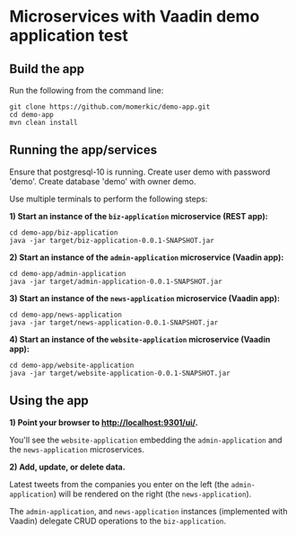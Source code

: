 # Microservices with Vaadin demo application test

## Build the app

Run the following from the command line:
```
git clone https://github.com/momerkic/demo-app.git
cd demo-app
mvn clean install
```

## Running the app/services

Ensure that postgresql-10 is running. Create user demo with password 'demo'. Create database 'demo' with owner demo.

Use multiple terminals to perform the following steps:

**1) Start an instance of the `biz-application` microservice (REST app):**
```
cd demo-app/biz-application
java -jar target/biz-application-0.0.1-SNAPSHOT.jar
```

**2) Start an instance of the `admin-application` microservice (Vaadin app):**
```
cd demo-app/admin-application
java -jar target/admin-application-0.0.1-SNAPSHOT.jar
```

**3) Start an instance of the `news-application` microservice (Vaadin app):**
```
cd demo-app/news-application
java -jar target/news-application-0.0.1-SNAPSHOT.jar
```

**4) Start an instance of the `website-application` microservice (Vaadin app):**
```
cd demo-app/website-application
java -jar target/website-application-0.0.1-SNAPSHOT.jar
```

## Using the app

**1) Point your browser to <http://localhost:9301/ui/>.**

You'll see the `website-application` embedding the `admin-application` and the `news-application` microservices.

**2) Add, update, or delete data.**

Latest tweets from the companies you enter on the left (the `admin-application`) will be rendered on the right (the `news-application`).

The `admin-application`, and `news-application` instances (implemented with Vaadin) delegate CRUD operations to the `biz-application`.
